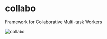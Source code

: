 collabo
=======

Framework for Collaborative Multi-task Workers

![collabo](http://farm3.static.flickr.com/2023/2058506789_f3089de203.jpg)
